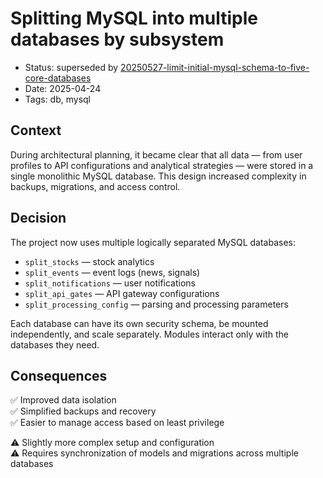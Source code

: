 # Splitting MySQL into multiple databases by subsystem

- Status: superseded by [20250527-limit-initial-mysql-schema-to-five-core-databases](20250527-limit-initial-mysql-schema-to-five-core-databases.md)
- Date: 2025-04-24
- Tags: db, mysql

## Context

During architectural planning, it became clear that all data — from user profiles to API configurations and analytical strategies — were stored in a single monolithic MySQL database. This design increased complexity in backups, migrations, and access control.

## Decision

The project now uses multiple logically separated MySQL databases:

- `split_stocks` — stock analytics  
- `split_events` — event logs (news, signals)  
- `split_notifications` — user notifications  
- `split_api_gates` — API gateway configurations  
- `split_processing_config` — parsing and processing parameters

Each database can have its own security schema, be mounted independently, and scale separately. Modules interact only with the databases they need.

## Consequences

✅ Improved data isolation  
✅ Simplified backups and recovery  
✅ Easier to manage access based on least privilege  

⚠️ Slightly more complex setup and configuration  
⚠️ Requires synchronization of models and migrations across multiple databases
